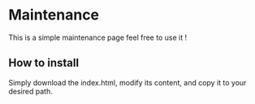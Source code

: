 # Maintenance

This is a simple maintenance page feel free to use it !

## How to install

Simply download the index.html, modify its content, and copy it to your desired path.
